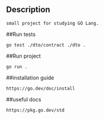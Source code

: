 ## Description

```
small project for studying GO Lang.
```

##Run tests
```
go test ./dto/contract ./dto .
```

##Run project
```
go run .
```

##installation guide
```
https://go.dev/doc/install
```

##useful docs
```
https://pkg.go.dev/std
```